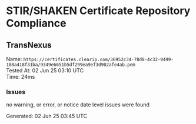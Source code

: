 # STIR/SHAKEN Certificate Repository Compliance

## TransNexus

Name: `https://certificates.clearip.com/36952c34-78d8-4c32-9499-188a418f31ba/9349e6651b5df299ea9ef3d902afe4ab.pem`\
Tested At: 02 Jun 25 03:10 UTC\
Time: 24ms

### Issues

no warning, or error, or notice date level issues were found

Generated: 02 Jun 25 03:45 UTC